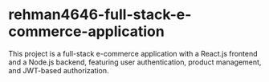# rehman4646-full-stack-e-commerce-application
This project is a full-stack e-commerce application with a React.js frontend and a Node.js backend, featuring user authentication, product management, and JWT-based authorization.

